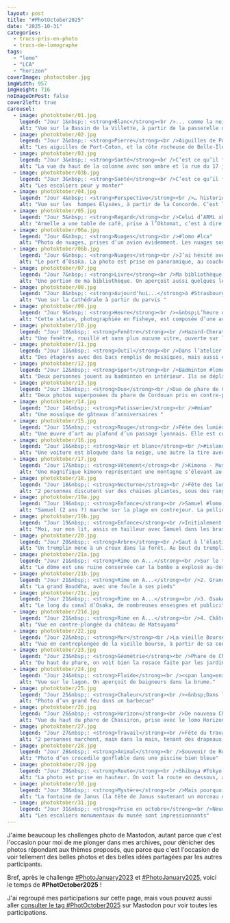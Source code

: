 ```yaml
---
layout: post
title: "#PhotOctober2025"
date: "2025-10-31"
categories: 
  - trucs-pris-en-photo
  - trucs-de-lomographe
tags: 
  - "lomo"
  - "LCA"
  - "horizon"
coverImage: photoctober.jpg
imgWidth: 957
imgHeight: 716
noImageOnPost: false
cover2left: true
carousel: 
  - image: photoktober/01.jpg
    legend: "Jour 1&nbsp;: <strong>Blanc</strong><br />... comme la neige sur la Bassin de la Villette #Paris #Lomo #LCA"
    alt: "Vue sur la Bassin de la Villette, à partir de la passerelle de la Moselle. Le canal est gelé, le quai est enneigé, tout comme les péniches le long du quai."
  - image: photoktober/02.jpg
    legend: "Jour 2&nbsp;: <strong>Pierre</strong><br />Aiguilles de Port-Coton, #BelleIleEnMer #Bretagne #Lomo #LCA"
    alt: "Les aiguilles de Port-Coton, et la côte rocheuse de Belle-Île, dans des tons un peu rouge (à cause de la pellicule)"
  - image: photoktober/03.jpg
    legend: "Jour 3&nbsp;: <strong>Santé</strong><br />C’est ce qu’il faut avoir pour monter les 285&nbsp;marches de la Colonne de la Victoire #Berlin"
    alt: "La vue du haut de la colonne avec son ombre et la rue du 17 juin et la porte de Brandenburg"
  - image: photoktober/03b.jpg
    legend: "Jour 3&nbsp;: <strong>Santé</strong><br />C’est ce qu’il faut avoir pour monter les 285 marches de la Colonne de la Victoire #Berlin"
    alt: "Les escaliers pour y monter"
  - image: photoktober/04.jpg
    legend: "Jour 4&nbsp;: <strong>Perspective</strong><br />… historique #ChampsElysees #Paris #lomo #LCA"
    alt: "Vue sur les  hampes Élysées, à partir de la Concorde. C’est le soir, les lumières sont allumées et on voit aussi des phares de voitures."
  - image: photoktober/05.jpg
    legend: "Jour 5&nbsp;: <strong>Regard</strong><br />Celui d’ARML x8 🥰 #lomo #oktomat"
    alt: "Armelle a une table de café, prise à l’Oktomat, c’est à dire 8 fois de suite. L’appareil n’est pas parfait, et certaines de 8 cases sont plus ou moins rouges"
  - image: photoktober/06a.jpg
    legend: "Jour 6&nbsp;: <strong>Nuages</strong><br />#lomo #lca"
    alt: "Photo de nuages, prises d’un avion évidemment. Les nuages sont très blancs et lumineux, et le ciel, au-dessus, est très bleu."
  - image: photoktober/06b.jpg
    legend: "Jour 6&nbsp;: <strong>Nuages</strong><br />J’ai hésité avec cette photo du port d’Osaka 😇 #lomo #horizon #osaka"
    alt: "Le port d’Osaka. La photo est prise en panoramique, au coucher du soleil."
  - image: photoktober/07.jpg
    legend: "Jour 7&nbsp;: <strong>Livre</strong><br />Ma bibliothèque (fragment) #Strasbourg #Livres"
    alt: "Une portion de ma bibliothèque. On aperçoit aussi quelques legos, et quelques jeux, mais l’essentiel ce sont bien les livres."
  - image: photoktober/08.jpg
    legend: "Jour 8&nbsp;: <strong>Aujourd'hui...</strong>à #Strasbourg<br />Belles éclaircies ☀️ 18° - Le soleil se couchera à 18h53"
    alt: "Vue sur la Cathédrale à partir du parvis "
  - image: photoktober/09.jpg
    legend: "Jour 9&nbsp;: <strong>Heure</strong><br />«&nbsp;L’heure de tous&nbsp;», Cour du Havre à Paris (Gare St Lazare) #lomo #Fisheye #Paris"
    alt: "Cette statue, photographiée en Fisheye, est composée d’une accumulation d’horloges"
  - image: photoktober/10.jpg
    legend: "Jour 10&nbsp;: <strong>Fenêtre</strong><br />Hazard-Cheratte #urbex #lomo #lca"
    alt: "Une fenêtre, rouillé et sans plus aucune vitre, ouverte sur la nature"
  - image: photoktober/11.jpg
    legend: "Jour 11&nbsp;: <strong>Outil</strong><br />Dans l’atelier d’Invader #streetart"
    alt: "Des étagères avec des bacs remplis de mosaïques, mais aussi des nombres de peintures et divers outils"
  - image: photoktober/12.jpg
    legend: "Jour 12&nbsp;: <strong>Sport</strong><br />Badminton #lomo #lca"
    alt: "Deux personnes jouent au badminton en intérieur. Ils se déplacent donc la photo est floue."
  - image: photoktober/13.jpg
    legend: "Jour 13&nbsp;: <strong>Duo</strong><br />Duo de phare de Cordouan #lomo #lca"
    alt: "Deux photos superposées du phare de Cordouan pris en contre-plongée."
  - image: photoktober/14.jpg
    legend: "Jour 14&nbsp;: <strong>Patisserie</strong><br />#miam"
    alt: "Une mosaïque de gâteaux d’anniversaires "
  - image: photoktober/15.jpg
    legend: "Jour 15&nbsp;: <strong>Rouge</strong><br />Fête des lumières, à Lyon #lomo #lca"
    alt: "Une œuvre d’art au plafond d’un passage lyonnais. Elle est constituée de coulures avec des lampes en tombant comme des gouttes."
  - image: photoktober/16.jpg
    legend: "Jour 16&nbsp;: <strong>Noir et blanc</strong><br />#islande #lomo #lca"
    alt: "Une voiture est bloquée dans la neige, une autre la tire avec un treuil. Rien ne permet de distinguer le sol neigeux du ciel neigeux."
  - image: photoktober/17.jpg
    legend: "Jour 17&nbsp;: <strong>Vêtement</strong><br />Kimono - Musée Itchiku Kubota (久保田一竹美術館) #kimono #Japon"
    alt: "Une magnifique kimono représentant une montagne s’élevant au-dessus d’une forêt "
  - image: photoktober/18.jpg
    legend: "Jour 18&nbsp;: <strong>Nocturne</strong><br />Fête des lumière (encore) #lyon #lomo #lca"
    alt: "2 personnes discutent sur des chaises pliantes, sous des rangées de guirlandes d’ampoules qui font une lumière verte"
  - image: photoktober/19a.jpg
    legend: "Jour 19&nbsp;: <strong>Enfance</strong><br />Samuel #lomo #lca #redscale"
    alt: "Samuel (2 ans ?) marche sur la plage en contrejour. La pellicule redscale donne un ton rouge à l’ensemble"
  - image: photoktober/19b.jpg
    legend: "Jour 19&nbsp;: <strong>Enfance</strong><br />Initialement, j’avais pensé à celle-là… mais manifestement ce n’est pas moi qui l’ai prise, donc ce serait tricher 😇"
    alt: "Moi, sur mon lit, assis en tailleur avec Samuel dans les bras "
  - image: photoktober/20.jpg
    legend: "Jour 20&nbsp;: <strong>Arbre</strong><br />Saut à l’élastique à vélo dans les arbres #lomo #horizon"
    alt: "Un tremplin mène à un creux dans la forêt. Au bout du tremplin, on voit un cycliste prêt à sauter (à l’élastique) "
  - image: photoktober/21a.jpg
    legend: "Jour 21&nbsp;: <strong>Rime en A...</strong><br />Sur le thème du Japon, donc&nbsp;:<br />1. Le mémorial de la bombe A, HiroshimA"
    alt: "Le dôme est une ruine conservée car la bombe a explosé au-dessus."
  - image: photoktober/21b.jpg
    legend: "Jour 21&nbsp;: <strong>Rime en A...</strong><br />2. Grand BouddhA de KamakurA"
    alt: "La grand Bouddha, avec une foule à ses pieds"
  - image: photoktober/21c.jpg
    legend: "Jour 21&nbsp;: <strong>Rime en A...</strong><br />3. OsakA"
    alt: "Le long du canal d’Osaka, de nombreuses enseignes et publicités lumineuses "
  - image: photoktober/21d.jpg
    legend: "Jour 21&nbsp;: <strong>Rime en A...</strong><br />4. Château de KamakurA"
    alt: "Vue en contre-plongée du château de Matsuyama"
  - image: photoktober/22.jpg
    legend: "Jour 22&nbsp;: <strong>Mur</strong><br />La vieille Bourse #lille #lomo #horizon"
    alt: "Vue en contreplongée de la vieille bourse, à partir de sa cour"
  - image: photoktober/23.jpg
    legend: "Jour 23&nbsp;: <strong>Géométrie</strong><br />Phare de Chassiron #lomo #horizon"
    alt: "Du haut du phare, on voit bien la rosace faite par les jardins à son pied"
  - image: photoktober/24.jpg
    legend: "Jour 24&nbsp;: <strong>Fluide</strong><br /><span lang=en>Blue Lagoon</span> #iceland #lomo #horizon"
    alt: "Vue sur le lagon. On aperçoit de baigneurs dans la brume."
  - image: photoktober/25.jpg
    legend: "Jour 25&nbsp;: <strong>Chaleur</strong><br />«&nbsp;Dans la Vosges&nbsp;» #lomo #lca"
    alt: "Photo d’un grand feu dans un barbecue"
  - image: photoktober/26.jpg
    legend: "Jour 26&nbsp;: <strong>Horizon</strong><br />De nouveau Chassiron, de nouveau Horizon #lomo #horizon"
    alt: "Vue du haut du phare de Chassiron, prise avec le lomo Horizon (donc panoramique)"
  - image: photoktober/27.jpg
    legend: "Jour 27&nbsp;: <strong>Travail</strong><br />Fête du travail #Strasbourg"
    alt: "2 personnes marchent, main dans la main, tenant des drapeaux dans l’autre main (SDLT, XR)"
  - image: photoktober/28.jpg
    legend: "Jour 28&nbsp;: <strong>Animal</strong><br />Souvenir de Royan #lomo #lca"
    alt: "Photo d’un crocodile gonflable dans une piscine bien bleue"
  - image: photoktober/29.jpg
    legend: "Jour 29&nbsp;: <strong>Route</strong><br />Shibuya #Tokyo #Japon #Japan #lomo #horizon"
    alt: "La photo est prise en hauteur. On voit la route en dessous, avec du trafic, mais aussi une passerelle à gauche et une bretelle à droite. Elle a été prise à Shibuya dans un environnement urbain."
  - image: photoktober/30.jpg
    legend: "Jour 30&nbsp;: <strong>Mystère</strong><br />Mais pourquoi diable l’eau de la fontaine de Janus était elle verte&nbsp;? #strasbourg #lomo #lca"
    alt: "La fontaine de Janus (la tête de Janus soutenant un morceau d’Aqueduc) charrie une eau verte fluo"
  - image: photoktober/31.jpg
    legend: "Jour 31&nbsp;: <strong>Prise en octobre</strong><br />Neues Museum #Berlin"
    alt: "Les escaliers monumentaux du musée sont impressionnants"
---
```


<p>J'aime beaucoup les challenges photo de Mastodon, autant parce que c'est l'occasion pour moi de me plonger dans mes archives, pour dénicher des photos répondant aux thèmes proposés, que parce que c'est l'occasion de voir tellement des belles photos et des belles idées partagées par les autres participants.</p>

<p>Bref, après le challenge <a href="/2023/01/photojanuary2023/">#PhotoJanuary2023</a> et <a href="/2025/01/photojanuary/">#PhotoJanuary2025</a>, voici le temps de <strong>#PhotOctober2025</strong>&nbsp;!</p>

<p>J'ai regroupé mes participations sur cette page, mais vous pouvez aussi aller <a href="https://mamot.fr/deck/tags/PhotOctober2025">consulter le tag #PhotOctober2025</a> sur Mastodon pour voir toutes les participations.</p>

